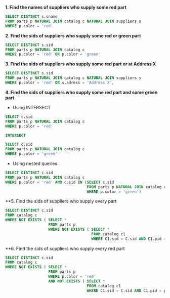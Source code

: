 **1. Find the names of suppliers who supply some red part**
``` sql
SELECT DISTINCT s.sname
FROM parts p NATURAL JOIN catalog c NATURAL JOIN suppliers s
WHERE p.color = 'red'
```

**2. Find the sids of suppliers who supply some red or green part**
``` sql
SELECT DISTINCT s.sid
FROM parts p NATURAL JOIN catalog c
WHERE p.color = 'red' OR p.color = 'green'
```

**3. Find the sids of suppliers who supply some red part or at Address X**
```sql
SELECT DISTINCT s.sid
FROM parts p NATURAL JOIN catalog c NATURAL JOIN suppliers s
WHERE p.color = 'red' OR s.adress = 'Address X', 
```

**4. Find the sids of suppliers who supply some red part and some green part**
  * Using INTERSECT
  ``` sql
  SELECT c.sid
  FROM parts p NATURAL JOIN catalog c
  WHERE p.color = 'red'
  
  INTERSECT
  
  SELECT c.sid
  FROM parts p NATURAL JOIN catalog c
  WHERE p.color = 'green'
  ```
  
  * Using nested queries
  ``` sql
  SELECT DISTINCT c.sid
  FROM parts p NATURAL JOIN catalog c
  WHERE p.color = 'red' AND c.sid IN (SELECT c.sid
                                      FROM parts p NATURAL JOIN catalog c
                                      WHERE p.color = 'green')
  ```

**5. Find the sids of suppliers who supply every part
```sql
SELECT DISTINCT c.sid
FROM catalog c
WHERE NOT EXISTS ( SELECT *
                   FROM parts p
                   WHERE NOT EXISTS ( SELECT *
                                      FROM catalog c1
                                      WHERE C1.sid = C.sid AND C1.pid = p.pid ))
```

**6. Find the sids of suppliers who supply every red part
```sql
SELECT DISTINCT c.sid
FROM catalog c
WHERE NOT EXISTS ( SELECT *
                   FROM parts p
                   WHERE p.color = 'red'
                   AND NOT EXISTS ( SELECT *
                                    FROM catalog c1
                                    WHERE C1.sid = C.sid AND C1.pid = p.pid ))
```
